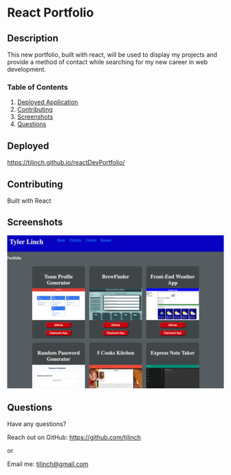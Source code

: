 # React Portfolio

## Description

This new portfolio, built with react, will be used to display my projects and provide a method of contact while searching for my new career in web development.

### Table of Contents

1. [Deployed Application](#deployed)
2. [Contributing](#contributing)
3. [Screenshots](#screenshots)
4. [Questions](#questions)

## Deployed

https://tjlinch.github.io/reactDevPortfolio/

## Contributing

Built with React

## Screenshots

![Portfolio page screenshot](./assets/Screen%20Shot%202022-10-10%20at%209.01.11%20AM.png)

## Questions

Have any questions?

Reach out on GitHub: https://github.com/tjlinch

or

Email me: tjlinch@gmail.com
